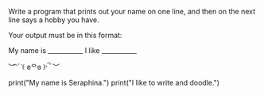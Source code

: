 Write a program that prints out your name on one line, and then on the next line says a hobby you have.

Your output must be in this format:

My name is ___________
I like ___________

︶ ͡ ۫ ˓꒰ ʚᄋɞ ꒱˒ ۫ ͡ ︶

print("My name is Seraphina.")
print("I like to write and doodle.")
